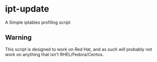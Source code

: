 ipt-update
==========

A Simple iptables profiling script

Warning
-------

This script is designed to work on Red Hat, and as such will probably not work
on anything that isn't RHEL/Fedora/Centos.
